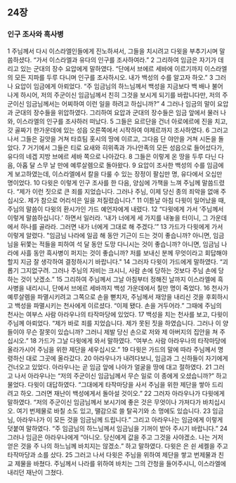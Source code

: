## 24장
### 인구 조사와 흑사병
1 주님께서 다시 이스라엘인들에게 진노하셔서, 그들을 치시려고 다윗을 부추기시며 말씀하셨다. “가서 이스라엘과 유다의 인구를 조사하여라.”
2 그리하여 임금은 자기가 데리고 있는 군대의 장수 요압에게 말하였다. “단에서 브에르 세바에 이르기까지 이스라엘의 모든 지파를 두루 다니며 인구를 조사하시오. 내가 백성의 수를 알고자 하오.”
3 그러나 요압이 임금에게 아뢰었다. “주 임금님의 하느님께서 백성을 지금보다 백 배나 불어나게 하시어, 저의 주군이신 임금님께서 친히 그것을 보시게 되기를 바랍니다만, 저의 주군이신 임금님께서는 어찌하여 이런 일을 하려고 하십니까?”
4 그러나 임금의 말이 요압과 군대의 장수들을 위압하였다. 그리하여 요압과 군대의 장수들은 임금 앞에서 물러 나와, 이스라엘의 인구를 조사하러 떠났다.
5 그들은 요르단을 건너 아로에르에 진을 치고, 갓 골짜기 한가운데에 있는 성읍 오른쪽에서 시작하여 야제르까지 조사하였다.
6 그러고 나서 그들은 길앗을 거쳐 타흐팀 홋시의 땅에 이르고, 그다음 단 야안을 거쳐 시돈을 돌았다.
7 거기에서 그들은 티로 요새와 히위족과 가나안족의 모든 성읍으로 들어섰다가, 유다의 네겝 지방 브에르 세바 쪽으로 나아갔다.
8 그들은 이렇게 온 땅을 두루 다닌 다음, 아홉 달 스무 날 만에 예루살렘으로 돌아왔다.
9 요압이 조사한 백성의 수를 임금에게 보고하였는데, 이스라엘에서 칼을 다룰 수 있는 장정이 팔십만 명, 유다에서 오십만 명이었다.
10 다윗은 이렇게 인구 조사를 한 다음, 양심에 가책을 느껴 주님께 말씀드렸다. “제가 이런 짓으로 큰 죄를 지었습니다. 그러나 주님, 이제 당신 종의 죄악을 없애 주십시오. 제가 참으로 어리석은 일을 저질렀습니다.”
11 이튿날 아침 다윗이 일어났을 때, 주님의 말씀이 다윗의 환시가인 가드 예언자에게 내렸다.
12 “다윗에게 가서 ‘주님께서 이렇게 말씀하십니다.’ 하면서 일러라. ‘내가 너에게 세 가지를 내놓을 터이니, 그 가운데에서 하나를 골라라. 그러면 내가 너에게 그대로 해 주겠다.’”
13 가드가 다윗에게 가서 이렇게 알렸다. "임금님 나라에 일곱 해 동안 기근이 드는 것이 좋습니까? 아니면, 임금님을 뒤쫓는 적들을 피하여 석 달 동안 도망 다니시는 것이 좋습니까? 아니면, 임금님 나라에 사흘 동안 흑사병이 퍼지는 것이 좋습니까? 저를 보내신 분께 무엇이라고 회답해야 할지 지금 잘 생각하여 결정하시기 바랍니다."
14 그러자 다윗이 가드에게 말하였다. “괴롭기 그지없구려. 그러나 주님의 자비는 크시니, 사람 손에 당하는 것보다 주님 손에 당하는 것이 낫겠소.”
15 그리하여 주님께서 그날 아침부터 정해진 날까지 이스라엘에 흑사병을 내리시니, 단에서 브에르 세바까지 백성 가운데에서 칠만 명이 죽었다.
16 천사가 예루살렘을 파멸시키려고 그쪽으로 손을 뻗치자, 주님께서 재앙을 내리신 것을 후회하시고 백성을 파멸시키는 천사에게 이르셨다. “이제 됐다. 손을 거두어라.” 그때에 주님의 천사는 여부스 사람 아라우나의 타작마당에 있었다.
17 백성을 치는 천사를 보고, 다윗이 주님께 아뢰었다. “제가 바로 죄를 지었습니다. 제가 못된 짓을 하였습니다. 그러나 이 양들이야 무슨 잘못이 있습니까? 그러니 제발 당신 손으로 저와 제 아버지의 집안을 쳐 주십시오.”
18 가드가 그날 다윗에게 와서 말하였다. “여부스 사람 아라우나의 타작마당에 올라가시어 주님을 위한 제단을 세우십시오.”
19 다윗은 가드의 말에 따라 주님께서 명령하신 대로 그곳에 올라갔다.
20 아라우나가 내려다보니, 임금과 그 신하들이 자기에게 건너오고 있었다. 아라우나는 곧 임금 앞에 나아가 얼굴을 땅에 대고 절하였다.
21 그러고 나서 아라우나는 “저의 주군이신 임금님께서 무슨 일로 이 종에게 오셨습니까?” 하고 물었다. 다윗이 대답하였다. “그대에게 타작마당을 사서 주님을 위한 제단을 쌓아 드리려고 하오. 그러면 재난이 백성에게서 돌아설 것이오.”
22 그러자 아라우나가 다윗에게 말하였다. “저의 주군이신 임금님께서 보시기에 좋은 것은 무엇이나 가져다가 바치십시오. 여기 번제물로 바칠 소도 있고, 땔감으로 쓸 탈곡기와 소 멍에도 있습니다.
23 임금님, 아라우나가 이 모든 것을 임금님께 드립니다.” 그리고 아라우나는 임금에게 이렇게 덧붙여 말하였다. “주 임금님의 하느님께서 임금님을 기꺼이 받아 주시기 바랍니다.”
24 그러나 임금은 아라우나에게 “아니오. 당신에게 값을 주고 그것을 사야겠소. 나는 거저 얻은 것을 주 나의 하느님께 바치지는 않겠소.” 하고 말하였다. 다윗은 은 쉰 세켈을 주고 타작마당과 소를 샀다.
25 그러고 나서 다윗은 주님을 위하여 제단을 쌓고 번제물과 친교 제물을 바쳤다. 주님께서 나라를 위하여 바치는 그의 간청을 들어주시니, 이스라엘에 내리던 재난이 그쳤다.
